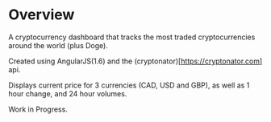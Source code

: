 # Overview

A cryptocurrency dashboard that tracks the most traded cryptocurrencies around the world (plus Doge).

Created using AngularJS(1.6) and the (cryptonator)[https://cryptonator.com] api.

Displays current price for 3 currencies (CAD, USD and GBP), as well as 1 hour change, and 24 hour volumes.

Work in Progress.
